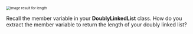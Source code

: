 <!--title={Member Variable for Size}--> 

<!--badges={Algorithms:4,Python:4}-->

<!--concepts={Size of a Linked List}-->

<img src="https://teachingpacks-106a1.kxcdn.com/wp-content/uploads/2017/06/lengthpackpostheader.jpg" alt="Image result for length" style="zoom:67%;" /> 

Recall the member variable in your **DoublyLinkedList** class. How do you extract the member variable to return the length of your doubly linked list?

